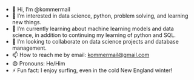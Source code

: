- 👋 Hi, I’m @kommermail
- 👀 I’m interested in data science, python, problem solving, and learning new things.
- 🌱 I’m currently learning about machine learning models and data science, in addition to continuing my learning of python and SQL.
- 💞️ I’m looking to collaborate on data science projects and database management.
- 📫 How to reach me by email: kommermail@gmail.com 
- 😄 Pronouns: He/Him
- ⚡ Fun fact: I enjoy surfing, even in the cold New England winter!

<!---
kommermail/kommermail is a ✨ special ✨ repository because its `README.md` (this file) appears on your GitHub profile.
You can click the Preview link to take a look at your changes.
--->
